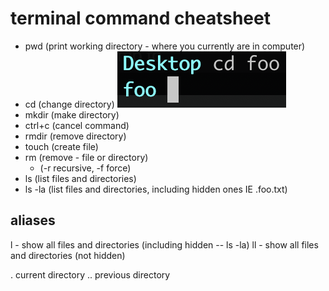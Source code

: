 # terminal command cheatsheet

- pwd (print working directory - where you currently are in computer)
- cd (change directory)
  ![Alt text](img/cd.png?raw=true "Change Directory")
- mkdir (make directory)
- ctrl+c (cancel command)
- rmdir (remove directory)
- touch (create file)
- rm (remove - file or directory)
  - (-r recursive, -f force)
- ls (list files and directories)
- ls -la (list files and directories, including hidden ones IE .foo.txt)

## aliases

l - show all files and directories (including hidden -- ls -la)
ll - show all files and directories (not hidden)

. current directory
.. previous directory
